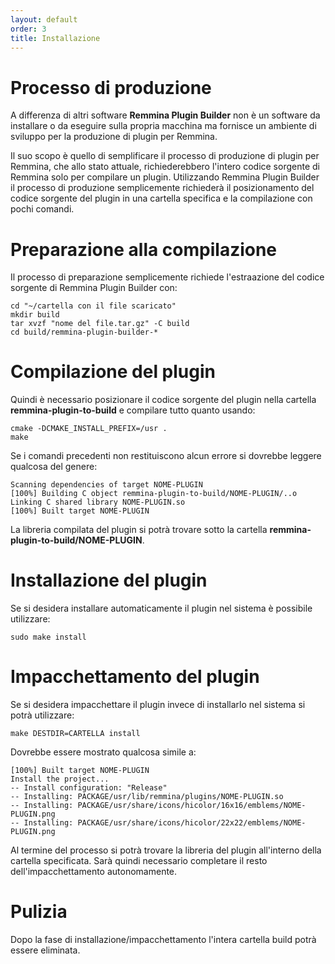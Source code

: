 ```yaml
---
layout: default
order: 3
title: Installazione
---
```

# Processo di produzione

A differenza di altri software **Remmina Plugin Builder** non è un software da
installare o da eseguire sulla propria macchina ma fornisce un ambiente di
sviluppo per la produzione di plugin per Remmina.

Il suo scopo è quello di semplificare il processo di produzione di plugin per
Remmina, che allo stato attuale, richiederebbero l'intero codice sorgente di
Remmina solo per compilare un plugin.
Utilizzando Remmina Plugin Builder il processo di produzione semplicemente
richiederà il posizionamento del codice sorgente del plugin in una cartella
specifica e la compilazione con pochi comandi.

# Preparazione alla compilazione

Il processo di preparazione semplicemente richiede l'estraazione del codice
sorgente di Remmina Plugin Builder con:
```
cd "~/cartella con il file scaricato"
mkdir build
tar xvzf "nome del file.tar.gz" -C build
cd build/remmina-plugin-builder-*
```

# Compilazione del plugin

Quindi è necessario posizionare il codice sorgente del plugin nella cartella
**remmina-plugin-to-build** e compilare tutto quanto usando:

```
cmake -DCMAKE_INSTALL_PREFIX=/usr .
make
```

Se i comandi precedenti non restituiscono alcun errore si dovrebbe leggere
qualcosa del genere:

```
Scanning dependencies of target NOME-PLUGIN
[100%] Building C object remmina-plugin-to-build/NOME-PLUGIN/..o
Linking C shared library NOME-PLUGIN.so
[100%] Built target NOME-PLUGIN
```

La libreria compilata del plugin si potrà trovare sotto la cartella
**remmina-plugin-to-build/NOME-PLUGIN**.

# Installazione del plugin

Se si desidera installare automaticamente il plugin nel sistema è possibile
utilizzare:

```
sudo make install
```

# Impacchettamento del plugin

Se si desidera impacchettare il plugin invece di installarlo nel sistema si
potrà utilizzare:

```
make DESTDIR=CARTELLA install
```

Dovrebbe essere mostrato qualcosa simile a:

```
[100%] Built target NOME-PLUGIN
Install the project...
-- Install configuration: "Release"
-- Installing: PACKAGE/usr/lib/remmina/plugins/NOME-PLUGIN.so
-- Installing: PACKAGE/usr/share/icons/hicolor/16x16/emblems/NOME-PLUGIN.png
-- Installing: PACKAGE/usr/share/icons/hicolor/22x22/emblems/NOME-PLUGIN.png
```

Al termine del processo si potrà trovare la libreria del plugin all'interno
della cartella specificata. Sarà quindi necessario completare il resto
dell'impacchettamento autonomamente.

# Pulizia

Dopo la fase di installazione/impacchettamento l'intera cartella build potrà
essere eliminata.
